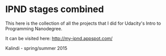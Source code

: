 IPND stages combined
=============


This here is the collection of all the projects that I did for Udacity's Intro to Programming Nanodegree.

It can be visited here: http://my-ipnd.appspot.com/

Kalindi  - spring/summer 2015